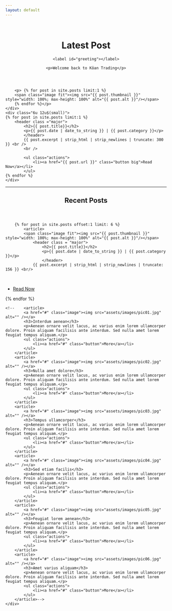 ```yaml
---
layout: default
---
```


<!-- Section -->
<!--section>
	<header class="major">
		<h2>Erat lacinia</h2>
	</header>
	<div class="features">
		<article>
			<span class="icon fa-diamond"></span>
			<div class="content">
				<h3>Portitor ullamcorper</h3>
				<p>Aenean ornare velit lacus, ac varius enim lorem ullamcorper dolore. Proin aliquam facilisis ante interdum. Sed nulla amet lorem feugiat tempus aliquam.</p>
			</div>
		</article>
		<article>
			<span class="icon fa-paper-plane"></span>
			<div class="content">
				<h3>Sapien veroeros</h3>
				<p>Aenean ornare velit lacus, ac varius enim lorem ullamcorper dolore. Proin aliquam facilisis ante interdum. Sed nulla amet lorem feugiat tempus aliquam.</p>
			</div>
		</article>
		<article>
			<span class="icon fa-rocket"></span>
			<div class="content">
				<h3>Quam lorem ipsum</h3>
				<p>Aenean ornare velit lacus, ac varius enim lorem ullamcorper dolore. Proin aliquam facilisis ante interdum. Sed nulla amet lorem feugiat tempus aliquam.</p>
			</div>
		</article>
		<article>
			<span class="icon fa-signal"></span>
			<div class="content">
				<h3>Sed magna finibus</h3>
				<p>Aenean ornare velit lacus, ac varius enim lorem ullamcorper dolore. Proin aliquam facilisis ante interdum. Sed nulla amet lorem feugiat tempus aliquam.</p>
			</div>
		</article>
	</div>
</section>


<!--  <header>
		<h1>Welcome to Koan Trading<br />
		</h1>
		<p>Personal trading and development blog</p>
	</header>
	<p>Koan Trading is a personal trading and development blog. Here, I will be market analysis, trades and trade review, developmental objectivse and progress, educational information, and more. Thanks for taking some time out of your day, I hope you are able to find some value.</p>
	<ul class="actions">
		<li><a href="#" class="button big">Latest Post</a></li>
	</ul>
</div>
<!--  <span class="image object">
	<img src="assets/images/pic10.jpg" alt="" />
</span>-->

<!-- Section -->
<br />
<header class="major">
	<h1>Latest Post</h1>

	<label id="greeting"></label>

<script>
    var myDate = new Date();
    var currentHour = myDate.getHours();

    var msg;

    if (currentHour < 12)
        msg = 'Good Morning';
    else if(currentHour == 12)
	msg = 'Good Noon';
    else if (currentHour >= 12 && currentHour <= 17)
        msg = 'Good Afternoon';
    else if (currentHour >= 17 && currentHour <= 24)
        msg = 'Good Evening';

    document.getElementById('greeting').innerHTML =
        '<b>' + msg + '</b>';
</script>
	<p>Welcome back to Kōan Trading</p>
</header>

<div class = "row">
  <div class="6u 12u$(small)">

		<p> {% for post in site.posts limit:1 %}
		<span class="image fit"><img src="{{ post.thumbnail }}" style="width: 100%; max-height: 100%" alt="{{ post.alt }}"/></span>
		{% endfor %}</p>
	</div>
	<div class="6u 12u$(small)">
	{% for post in site.posts limit:1 %}
		<header class ="major">
			<h2>{{ post.title}}</h2>
			<p>{{ post.date | date_to_string }} | {{ post.category }}</p>
			</header>
			{{ post.excerpt | strip_html | strip_newlines | truncate: 300 }} <br />
			<br />

			<ul class="actions">
				<li><a href="{{ post.url }}" class="button big">Read Now</a></li>
			</ul>
	{% endfor %}
	</div>

<section>
<hr class="major" />
<!-- Section -->
<section>
	<header class="major">
		<h2>Recent Posts</h2>
	</header>
	<div class="posts">

		{% for post in site.posts offset:1 limit: 6 %}
			<article>
			<span class="image fit"><img src="{{ post.thumbnail }}" style="width: 100%; max-height: 100%" alt="{{ post.alt }}"/></span>
				<header class = "major">
					<h2>{{ post.title}}</h2>
					<p>{{ post.date | date_to_string }} | {{ post.category }}</p>
					</header>
				{{ post.excerpt | strip_html | strip_newlines | truncate: 156 }} <br/>
<br/>
				<ul class="actions">
					<li><a href="{{ post.url }}" class="button">Read Now</a></li>
				</ul>
			</article>
		{% endfor %}

	<!--	<article>
			<a href="#" class="image"><img src="assets/images/pic01.jpg" alt="" /></a>
			<h3>Interdum aenean</h3>
			<p>Aenean ornare velit lacus, ac varius enim lorem ullamcorper dolore. Proin aliquam facilisis ante interdum. Sed nulla amet lorem feugiat tempus aliquam.</p>
			<ul class="actions">
				<li><a href="#" class="button">More</a></li>
			</ul>
		</article>
		<article>
			<a href="#" class="image"><img src="assets/images/pic02.jpg" alt="" /></a>
			<h3>Nulla amet dolore</h3>
			<p>Aenean ornare velit lacus, ac varius enim lorem ullamcorper dolore. Proin aliquam facilisis ante interdum. Sed nulla amet lorem feugiat tempus aliquam.</p>
			<ul class="actions">
				<li><a href="#" class="button">More</a></li>
			</ul>
		</article>
		<article>
			<a href="#" class="image"><img src="assets/images/pic03.jpg" alt="" /></a>
			<h3>Tempus ullamcorper</h3>
			<p>Aenean ornare velit lacus, ac varius enim lorem ullamcorper dolore. Proin aliquam facilisis ante interdum. Sed nulla amet lorem feugiat tempus aliquam.</p>
			<ul class="actions">
				<li><a href="#" class="button">More</a></li>
			</ul>
		</article>
		<article>
			<a href="#" class="image"><img src="assets/images/pic04.jpg" alt="" /></a>
			<h3>Sed etiam facilis</h3>
			<p>Aenean ornare velit lacus, ac varius enim lorem ullamcorper dolore. Proin aliquam facilisis ante interdum. Sed nulla amet lorem feugiat tempus aliquam.</p>
			<ul class="actions">
				<li><a href="#" class="button">More</a></li>
			</ul>
		</article>
		<article>
			<a href="#" class="image"><img src="assets/images/pic05.jpg" alt="" /></a>
			<h3>Feugiat lorem aenean</h3>
			<p>Aenean ornare velit lacus, ac varius enim lorem ullamcorper dolore. Proin aliquam facilisis ante interdum. Sed nulla amet lorem feugiat tempus aliquam.</p>
			<ul class="actions">
				<li><a href="#" class="button">More</a></li>
			</ul>
		</article>
		<article>
			<a href="#" class="image"><img src="assets/images/pic06.jpg" alt="" /></a>
			<h3>Amet varius aliquam</h3>
			<p>Aenean ornare velit lacus, ac varius enim lorem ullamcorper dolore. Proin aliquam facilisis ante interdum. Sed nulla amet lorem feugiat tempus aliquam.</p>
			<ul class="actions">
				<li><a href="#" class="button">More</a></li>
			</ul>
		</article>-->
	</div>
</section>
